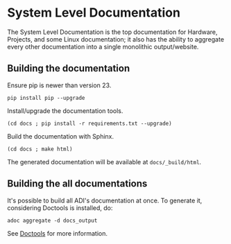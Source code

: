# System Level Documentation

The System Level Documentation is the top documentation for Hardware, Projects, and some Linux documentation;
it also has the ability to aggregate every other documentation into a single monolithic output/website.

## Building the documentation

Ensure pip is newer than version 23.
```
pip install pip --upgrade
```
Install/upgrade the documentation tools.
```
(cd docs ; pip install -r requirements.txt --upgrade)
```
Build the documentation with Sphinx.
```
(cd docs ; make html)
```
The generated documentation will be available at `docs/_build/html`.

## Building the all documentations

It's possible to build all ADI's documentation at once.
To generate it, considering Doctools is installed, do:
```
adoc aggregate -d docs_output
```
See [Doctools](https://github.com/analogdevicesinc/doctools) for more information.
